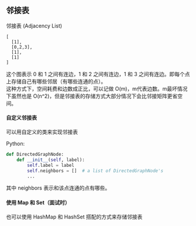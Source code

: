## 邻接表

邻接表 \(Adjacency List\)

```
[
  [1],
  [0,2,3],
  [1],
  [1]
]
```

这个图表示 0 和 1 之间有连边，1 和 2 之间有连边，1 和 3 之间有连边。即每个点上存储自己有哪些邻居（有哪些连通的点）。  
这种方式下，空间耗费和边数成正比，可以记做 O\(m\)，m代表边数。m最坏情况下虽然也是 O\(n^2\)，但是邻接表的存储方式大部分情况下会比邻接矩阵更省空间。

#### 自定义邻接表

可以用自定义的类来实现邻接表

Python:

```py
def DirectedGraphNode:
    def __init__(self, label):
        self.label = label
        self.neighbors = []  # a list of DirectedGraphNode's
        ...
```

其中 neighbors 表示和该点连通的点有哪些。



#### 使用 Map 和 Set（面试时）

也可以使用 HashMap 和 HashSet 搭配的方式来存储邻接表

